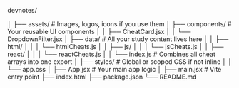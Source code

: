 devnotes/

<!-- ├── public/ -->
<!-- ├── src/ -->

│ ├── assets/ # Images, logos, icons if you use them
│ ├── components/ # Your reusable UI components
│ │ ├── CheatCard.jsx
│ │ └── DropdownFilter.jsx
│ ├── data/ # All your study content lives here
│ │ ├── html/
│ │ │ └── htmlCheats.js
│ │ ├── js/
│ │ │ └── jsCheats.js
│ │ ├── react/
│ │ │ └── reactCheats.js
│ │ └── index.js # Combines all cheat arrays into one export
│ ├── styles/ # Global or scoped CSS if not inline
│ │ └── app.css
│ ├── App.jsx # Your main app logic
│ ├── main.jsx # Vite entry point
├── index.html
├── package.json
└── README.md
